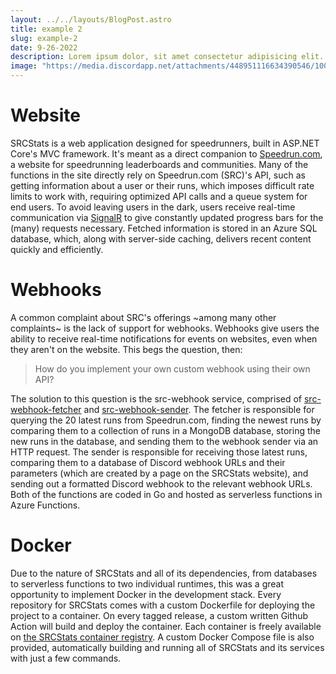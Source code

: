 ```yaml
---
layout: ../../layouts/BlogPost.astro
title: example 2
slug: example-2
date: 9-26-2022
description: Lorem ipsum dolor, sit amet consectetur adipisicing elit. Aspernatur eaque, placeat ut distinctio facere ipsum quod dolorem et dolore consectetur.
image: "https://media.discordapp.net/attachments/448951116634390546/1002738729888268348/IMG_7184.jpg?width=507&height=676"
---
```


# Website

SRCStats is a web application designed for speedrunners, built in ASP.NET Core's MVC framework. It's meant as a direct companion to [Speedrun.com](https://www.speedrun.com), a website for speedrunning leaderboards and communities. Many of the functions in the site directly rely on Speedrun.com (SRC)'s API, such as getting information about a user or their runs, which imposes difficult rate limits to work with, requiring optimized API calls and a queue system for end users. To avoid leaving users in the dark, users receive real-time communication via [SignalR](https://dotnet.microsoft.com/en-us/apps/aspnet/signalr) to give constantly updated progress bars for the (many) requests necessary. Fetched information is stored in an Azure SQL database, which, along with server-side caching, delivers recent content quickly and efficiently.

# Webhooks

A common complaint about SRC's offerings ~among many other complaints~ is the lack of support for webhooks. Webhooks give users the ability to receive real-time notifications for events on websites, even when they aren't on the website. This begs the question, then:

> How do you implement your own custom webhook using their own API?

The solution to this question is the src-webhook service, comprised of [src-webhook-fetcher](https://github.com/SRCStats/src-webhook-fetcher) and [src-webhook-sender](https://github.com/SRCStats/src-webhook-sender). The fetcher is responsible for querying the 20 latest runs from Speedrun.com, finding the newest runs by comparing them to a collection of runs in a MongoDB database, storing the new runs in the database, and sending them to the webhook sender via an HTTP request. The sender is responsible for receiving those latest runs, comparing them to a database of Discord webhook URLs and their parameters (which are created by a page on the SRCStats website), and sending out a formatted Discord webhook to the relevant webhook URLs. Both of the functions are coded in Go and hosted as serverless functions in Azure Functions.

# Docker

Due to the nature of SRCStats and all of its dependencies, from databases to serverless functions to two individual runtimes, this was a great opportunity to implement Docker in the development stack. Every repository for SRCStats comes with a custom Dockerfile for deploying the project to a container. On every tagged release, a custom written Github Action will build and deploy the container. Each container is freely available on [the SRCStats container registry](https://github.com/orgs/SRCStats/packages). A custom Docker Compose file is also provided, automatically building and running all of SRCStats and its services with just a few commands.
